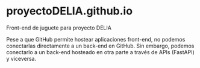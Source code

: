 # proyectoDELIA.github.io
Front-end de juguete para proyecto DELIA

Pese a que GitHub permite hostear aplicaciones front-end, no podemos conectarlas directamente a un back-end en GitHub. Sin embargo, podemos conectarlo a un back-end hosteado en otra parte a través de APIs (FastAPI) y viceversa.
